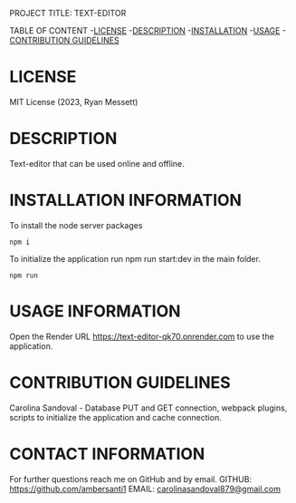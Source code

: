 PROJECT TITLE: TEXT-EDITOR

TABLE OF CONTENT 
-[LICENSE](#LICENSE) 
-[DESCRIPTION](#DESCRIPTION) 
-[INSTALLATION](#INSTALLATION) 
-[USAGE](#USAGE) -[CONTRIBUTION GUIDELINES](#CONTRIBUTION-GUIDELINES) 

# LICENSE

MIT License (2023, Ryan Messett)

# DESCRIPTION

Text-editor that can be used online and offline.

# INSTALLATION INFORMATION

To install the node server packages

```
npm i
```

To initialize the application run npm run start:dev in the main folder.

```
npm run 
```

# USAGE INFORMATION

Open the Render URL https://text-editor-qk70.onrender.com to use the application.

# CONTRIBUTION GUIDELINES

Carolina Sandoval - Database PUT and GET connection, webpack plugins, scripts to initialize the application and cache connection.

# CONTACT INFORMATION

For further questions reach me on GitHub and by email.
GITHUB: https://github.com/ambersanti1
EMAIL: carolinasandoval879@gmail.com
